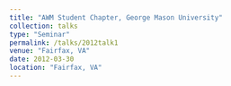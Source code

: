 ```yaml
---
title: "AWM Student Chapter, George Mason University"
collection: talks
type: "Seminar" 
permalink: /talks/2012talk1
venue: "Fairfax, VA"
date: 2012-03-30
location: "Fairfax, VA"
---
```

